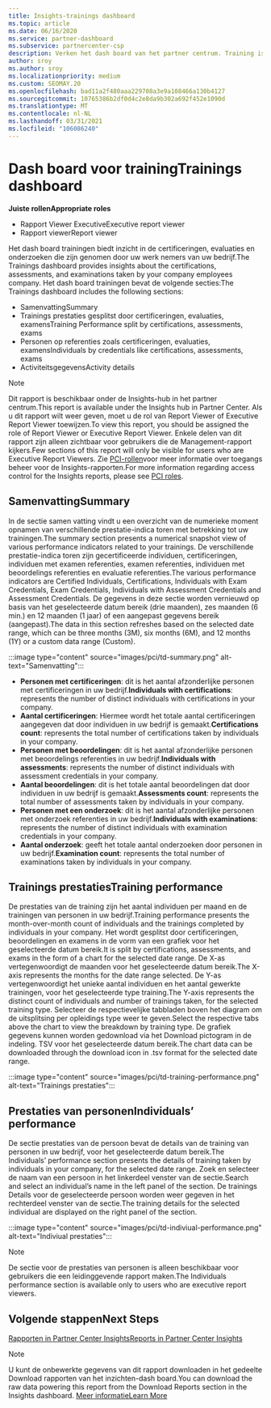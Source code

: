 ```yaml
---
title: Insights-trainings dashboard
ms.topic: article
ms.date: 06/16/2020
ms.service: partner-dashboard
ms.subservice: partnercenter-csp
description: Verken het dash board van het partner centrum. Training is een van de rapporten die beschikbaar zijn in het gedeelte van het Partner Center Insights (PCI).
author: sroy
ms.author: sroy
ms.localizationpriority: medium
ms.custom: SEOMAY.20
ms.openlocfilehash: bad11a2f480aaa229708a3e9a108466a130b4127
ms.sourcegitcommit: 10765386b2df0d4c2e8da9b302a692f452e1090d
ms.translationtype: MT
ms.contentlocale: nl-NL
ms.lasthandoff: 03/31/2021
ms.locfileid: "106086240"
---
```

# <a name="trainings-dashboard"></a><span data-ttu-id="b17a7-104">Dash board voor training</span><span class="sxs-lookup"><span data-stu-id="b17a7-104">Trainings dashboard</span></span>

<span data-ttu-id="b17a7-105">**Juiste rollen**</span><span class="sxs-lookup"><span data-stu-id="b17a7-105">**Appropriate roles**</span></span>

- <span data-ttu-id="b17a7-106">Rapport Viewer Executive</span><span class="sxs-lookup"><span data-stu-id="b17a7-106">Executive report viewer</span></span>
- <span data-ttu-id="b17a7-107">Rapport viewer</span><span class="sxs-lookup"><span data-stu-id="b17a7-107">Report viewer</span></span>

<span data-ttu-id="b17a7-108">Het dash board trainingen biedt inzicht in de certificeringen, evaluaties en onderzoeken die zijn genomen door uw werk nemers van uw bedrijf.</span><span class="sxs-lookup"><span data-stu-id="b17a7-108">The Trainings dashboard provides insights about the certifications, assessments, and examinations taken by your company employees company.</span></span> <span data-ttu-id="b17a7-109">Het dash board trainingen bevat de volgende secties:</span><span class="sxs-lookup"><span data-stu-id="b17a7-109">The Trainings dashboard includes the following sections:</span></span>

- <span data-ttu-id="b17a7-110">Samenvatting</span><span class="sxs-lookup"><span data-stu-id="b17a7-110">Summary</span></span>
- <span data-ttu-id="b17a7-111">Trainings prestaties gesplitst door certificeringen, evaluaties, examens</span><span class="sxs-lookup"><span data-stu-id="b17a7-111">Training Performance split by certifications, assessments, exams</span></span>
- <span data-ttu-id="b17a7-112">Personen op referenties zoals certificeringen, evaluaties, examens</span><span class="sxs-lookup"><span data-stu-id="b17a7-112">Individuals by credentials like certifications, assessments, exams</span></span>
- <span data-ttu-id="b17a7-113">Activiteitsgegevens</span><span class="sxs-lookup"><span data-stu-id="b17a7-113">Activity details</span></span>

>[!NOTE] 
><span data-ttu-id="b17a7-114">Dit rapport is beschikbaar onder de Insights-hub in het partner centrum.</span><span class="sxs-lookup"><span data-stu-id="b17a7-114">This report is available under the Insights hub in Partner Center.</span></span> <span data-ttu-id="b17a7-115">Als u dit rapport wilt weer geven, moet u de rol van Report Viewer of Executive Report Viewer toewijzen.</span><span class="sxs-lookup"><span data-stu-id="b17a7-115">To view this report, you should be assigned the role of Report Viewer or Executive Report Viewer.</span></span> <span data-ttu-id="b17a7-116">Enkele delen van dit rapport zijn alleen zichtbaar voor gebruikers die de Management-rapport kijkers.</span><span class="sxs-lookup"><span data-stu-id="b17a7-116">Few sections of this report will only be visible for users who are Executive Report Viewers.</span></span> <span data-ttu-id="b17a7-117">Zie [PCI-rollen](pci-roles.md)voor meer informatie over toegangs beheer voor de Insights-rapporten.</span><span class="sxs-lookup"><span data-stu-id="b17a7-117">For more information regarding access control for the Insights reports, please see [PCI roles](pci-roles.md).</span></span>

## <a name="summary"></a><span data-ttu-id="b17a7-118">Samenvatting</span><span class="sxs-lookup"><span data-stu-id="b17a7-118">Summary</span></span>

<span data-ttu-id="b17a7-119">In de sectie samen vatting vindt u een overzicht van de numerieke moment opnamen van verschillende prestatie-indica toren met betrekking tot uw trainingen.</span><span class="sxs-lookup"><span data-stu-id="b17a7-119">The summary section presents a numerical snapshot view of various performance indicators related to your trainings.</span></span> <span data-ttu-id="b17a7-120">De verschillende prestatie-indica toren zijn gecertificeerde individuen, certificeringen, individuen met examen referenties, examen referenties, individuen met beoordelings referenties en evaluatie referenties.</span><span class="sxs-lookup"><span data-stu-id="b17a7-120">The various performance indicators are Certified Individuals, Certifications, Individuals with Exam Credentials, Exam Credentials, Individuals with Assessment Credentials and Assessment Credentials.</span></span> <span data-ttu-id="b17a7-121">De gegevens in deze sectie worden vernieuwd op basis van het geselecteerde datum bereik (drie maanden), zes maanden (6 min.) en 12 maanden (1 jaar) of een aangepast gegevens bereik (aangepast).</span><span class="sxs-lookup"><span data-stu-id="b17a7-121">The data in this section refreshes based on the selected date range, which can be three months (3M), six months (6M), and 12 months (1Y) or a custom data range (Custom).</span></span> 

:::image type="content" source="images/pci/td-summary.png" alt-text="Samenvatting":::

- <span data-ttu-id="b17a7-123">**Personen met certificeringen**: dit is het aantal afzonderlijke personen met certificeringen in uw bedrijf.</span><span class="sxs-lookup"><span data-stu-id="b17a7-123">**Individuals with certifications**: represents the number of distinct individuals with certifications in your company.</span></span>
- <span data-ttu-id="b17a7-124">**Aantal certificeringen**: Hiermee wordt het totale aantal certificeringen aangegeven dat door individuen in uw bedrijf is gemaakt.</span><span class="sxs-lookup"><span data-stu-id="b17a7-124">**Certifications count**: represents the total number of certifications taken by individuals in your company.</span></span>
- <span data-ttu-id="b17a7-125">**Personen met beoordelingen**: dit is het aantal afzonderlijke personen met beoordelings referenties in uw bedrijf.</span><span class="sxs-lookup"><span data-stu-id="b17a7-125">**Individuals with assessments**: represents the number of distinct individuals with assessment credentials in your company.</span></span> 
- <span data-ttu-id="b17a7-126">**Aantal beoordelingen**: dit is het totale aantal beoordelingen dat door individuen in uw bedrijf is gemaakt.</span><span class="sxs-lookup"><span data-stu-id="b17a7-126">**Assessments count**: represents the total number of assessments taken by individuals in your company.</span></span>
- <span data-ttu-id="b17a7-127">**Personen met een onderzoek**: dit is het aantal afzonderlijke personen met onderzoek referenties in uw bedrijf.</span><span class="sxs-lookup"><span data-stu-id="b17a7-127">**Individuals with examinations**: represents the number of distinct individuals with examination credentials in your company.</span></span> 
- <span data-ttu-id="b17a7-128">**Aantal onderzoek**: geeft het totale aantal onderzoeken door personen in uw bedrijf.</span><span class="sxs-lookup"><span data-stu-id="b17a7-128">**Examination count**: represents the total number of examinations taken by individuals in your company.</span></span>

## <a name="training-performance"></a><span data-ttu-id="b17a7-129">Trainings prestaties</span><span class="sxs-lookup"><span data-stu-id="b17a7-129">Training performance</span></span>

<span data-ttu-id="b17a7-130">De prestaties van de training zijn het aantal individuen per maand en de trainingen van personen in uw bedrijf.</span><span class="sxs-lookup"><span data-stu-id="b17a7-130">Training performance presents the month-over-month count of individuals and the trainings completed by individuals in your company.</span></span> <span data-ttu-id="b17a7-131">Het wordt gesplitst door certificeringen, beoordelingen en examens in de vorm van een grafiek voor het geselecteerde datum bereik.</span><span class="sxs-lookup"><span data-stu-id="b17a7-131">It is split by certifications, assessments, and exams in the form of a chart for the selected date range.</span></span> <span data-ttu-id="b17a7-132">De X-as vertegenwoordigt de maanden voor het geselecteerde datum bereik.</span><span class="sxs-lookup"><span data-stu-id="b17a7-132">The X-axis represents the months for the date range selected.</span></span> <span data-ttu-id="b17a7-133">De Y-as vertegenwoordigt het unieke aantal individuen en het aantal gewerkte trainingen, voor het geselecteerde type training.</span><span class="sxs-lookup"><span data-stu-id="b17a7-133">The Y-axis represents the distinct count of individuals and number of trainings taken, for the selected training type.</span></span> <span data-ttu-id="b17a7-134">Selecteer de respectievelijke tabbladen boven het diagram om de uitsplitsing per opleidings type weer te geven.</span><span class="sxs-lookup"><span data-stu-id="b17a7-134">Select the respective tabs above the chart to view the breakdown by training type.</span></span> <span data-ttu-id="b17a7-135">De grafiek gegevens kunnen worden gedownload via het Download pictogram in de indeling. TSV voor het geselecteerde datum bereik.</span><span class="sxs-lookup"><span data-stu-id="b17a7-135">The chart data can be downloaded through the download icon in .tsv format for the selected date range.</span></span>

:::image type="content" source="images/pci/td-training-performance.png" alt-text="Trainings prestaties":::

## <a name="individuals-performance"></a><span data-ttu-id="b17a7-137">Prestaties van personen</span><span class="sxs-lookup"><span data-stu-id="b17a7-137">Individuals’ performance</span></span>

<span data-ttu-id="b17a7-138">De sectie prestaties van de persoon bevat de details van de training van personen in uw bedrijf, voor het geselecteerde datum bereik.</span><span class="sxs-lookup"><span data-stu-id="b17a7-138">The Individuals’ performance section presents the details of training taken by individuals in your company, for the selected date range.</span></span> <span data-ttu-id="b17a7-139">Zoek en selecteer de naam van een persoon in het linkerdeel venster van de sectie.</span><span class="sxs-lookup"><span data-stu-id="b17a7-139">Search and select an individual’s name in the left panel of the section.</span></span> <span data-ttu-id="b17a7-140">De trainings Details voor de geselecteerde persoon worden weer gegeven in het rechterdeel venster van de sectie.</span><span class="sxs-lookup"><span data-stu-id="b17a7-140">The training details for the selected individual are displayed on the right panel of the section.</span></span>

:::image type="content" source="images/pci/td-indiviual-performance.png" alt-text="Indiviual prestaties":::

>[!NOTE] 
> <span data-ttu-id="b17a7-142">De sectie voor de prestaties van personen is alleen beschikbaar voor gebruikers die een leidinggevende rapport maken.</span><span class="sxs-lookup"><span data-stu-id="b17a7-142">The Individuals performance section is available only to users who are executive report viewers.</span></span> 

## <a name="next-steps"></a><span data-ttu-id="b17a7-143">Volgende stappen</span><span class="sxs-lookup"><span data-stu-id="b17a7-143">Next Steps</span></span>

[<span data-ttu-id="b17a7-144">Rapporten in Partner Center Insights</span><span class="sxs-lookup"><span data-stu-id="b17a7-144">Reports in Partner Center Insights</span></span>](partner-center-insights.md)

>[!NOTE] 
> <span data-ttu-id="b17a7-145">U kunt de onbewerkte gegevens van dit rapport downloaden in het gedeelte Download rapporten van het inzichten-dash board.</span><span class="sxs-lookup"><span data-stu-id="b17a7-145">You can download the raw data powering this report from the Download Reports section in the Insights dashboard.</span></span> [<span data-ttu-id="b17a7-146">Meer informatie</span><span class="sxs-lookup"><span data-stu-id="b17a7-146">Learn More</span></span>](pci-download-reports.md)